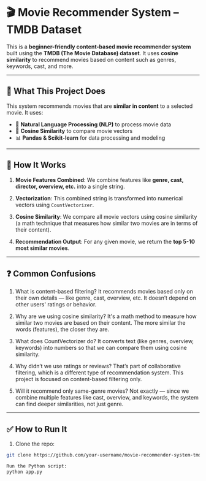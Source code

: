 # 🎬 Movie Recommender System – TMDB Dataset

This is a **beginner-friendly content-based movie recommender system** built using the **TMDB (The Movie Database) dataset**. It uses **cosine similarity** to recommend movies based on content such as genres, keywords, cast, and more.

---

## 🚀 What This Project Does

This system recommends movies that are **similar in content** to a selected movie. It uses:

- 🧠 **Natural Language Processing (NLP)** to process movie data
- 🧮 **Cosine Similarity** to compare movie vectors
- 📊 **Pandas & Scikit-learn** for data processing and modeling

---

## 🧠 How It Works 

1. **Movie Features Combined**: We combine features like **genre, cast, director, overview, etc.** into a single string.

2. **Vectorization**: This combined string is transformed into numerical vectors using `CountVectorizer`.

3. **Cosine Similarity**: We compare all movie vectors using cosine similarity (a math technique that measures how similar two movies are in terms of their content).

4. **Recommendation Output**: For any given movie, we return the **top 5-10 most similar movies**.

---

## ❓ Common Confusions 
1. What is content-based filtering?
It recommends movies based only on their own details — like genre, cast, overview, etc.
It doesn’t depend on other users' ratings or behavior.

2. Why are we using cosine similarity?
It's a math method to measure how similar two movies are based on their content.
The more similar the words (features), the closer they are.

3. What does CountVectorizer do?
It converts text (like genres, overview, keywords) into numbers so that we can compare them using cosine similarity.

4. Why didn’t we use ratings or reviews?
That’s part of collaborative filtering, which is a different type of recommendation system.
This project is focused on content-based filtering only.

5. Will it recommend only same-genre movies?
Not exactly — since we combine multiple features like cast, overview, and keywords, the system can find deeper similarities, not just genre.

---
## ✅ How to Run It
1. Clone the repo:
```bash
git clone https://github.com/your-username/movie-recommender-system-tmdb-dataset.git

Run the Python script:
python app.py